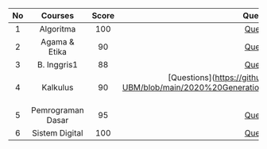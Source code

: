 |**No**| **Courses** | **Score** | **Questions & Answer** | **Category** |
|:----:|:-----------:| :-------: | :--------------------: | :----------: |
|  1   |  Algoritma  |    100    | [Questions](https://github.com/Me-n-Friends/College-Life-UBM/blob/main/2020%20Generation/First%20Semester/UTS/S_UTS_AVV_Algo.pdf) & [Answer](https://github.com/Me-n-Friends/College-Life-UBM/blob/main/2020%20Generation/First%20Semester/UTS/J_UTS_AVV_Algo.pdf) | ``Odd``          |
|  2   |Agama & Etika|     90    | [Questions](https://github.com/Me-n-Friends/College-Life-UBM/blob/main/2020%20Generation/First%20Semester/UTS/S_UTS_AVV_AgamaEtika.pdf) & [Answer](https://github.com/Me-n-Friends/College-Life-UBM/blob/main/2020%20Generation/First%20Semester/UTS/J_UTS_AVV_AgamaEtika.pdf) | `Odd` |
|  3   | B. Inggris1 |     88    | [Questions](https://github.com/Me-n-Friends/College-Life-UBM/blob/main/2020%20Generation/First%20Semester/UTS/S_UTS_AVV_Ingg1.pdf) & [Answer](https://drive.google.com/file/d/13-2h6yDGg2J1J9mySlRpCXzMUqZrgshO/view) | `Odd` |
|  4   |  Kalkulus   |     90    | [Questions](https://github.com/Me-n-Friends/College-Life-UBM/blob/main/2020%20Generation/First%20Semester/UTS/S_UTS_K_Kalkulus.pdf & [Answer](https://github.com/Me-n-Friends/College-Life-UBM/blob/main/2020%20Generation/First%20Semester/UTS/J_UTS_K_Kalukulus.pdf) | `Even` |
|  5   |Pemrograman Dasar| 95    | [Questions](https://github.com/Me-n-Friends/College-Life-UBM/blob/main/2020%20Generation/First%20Semester/UTS/S_UTS_AVV_PemDas.pdf) & [Answer](https://github.com/Me-n-Friends/College-Life-UBM/blob/main/2020%20Generation/First%20Semester/UTS/J_UTS_AVV_PemDas.pdf) | `Odd` |
|  6   |Sistem Digital|   100    | [Questions](https://github.com/Me-n-Friends/College-Life-UBM/blob/main/2020%20Generation/First%20Semester/UTS/S_UTS_AVV_SisDig.pdf) & [Answer](https://github.com/Me-n-Friends/College-Life-UBM/blob/main/2020%20Generation/First%20Semester/UTS/J_UTS_AVV_SisDig.pdf) | `Odd` |